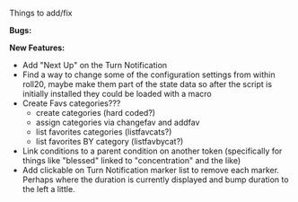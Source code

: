Things to add/fix  
  
  
**Bugs:**  
  
  
  
**New Features:**  
* Add "Next Up" on the Turn Notification
* Find a way to change some of the configuration settings from within roll20, maybe make them part of the state data so after the script is initially installed they could be loaded with a macro  
* Create Favs categories???  
  * create categories (hard coded?)
  * assign categories via changefav and addfav
  * list favorites categories (listfavcats?)
  * list favorites BY category (listfavbycat?)
* Link conditions to a parent condition on another token (specifically for things like "blessed" linked to "concentration" and the like)  
* Add clickable on Turn Notification marker list to remove each marker.  Perhaps where the duration is currently displayed and bump duration to the left a little.  

  